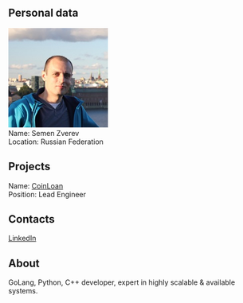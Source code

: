 ## Personal data
![semen zverev photo](photo/semen_zverev.jpg)  
Name:   Semen Zverev  
Location: Russian Federation  
## Projects 
Name: [CoinLoan](../projects/coinloan.md)  
Position: Lead Engineer   
## Contacts
[LinkedIn](https://www.linkedin.com/in/semen-zverev-4222279b/)    
## About
GoLang, Python, C++ developer, expert in highly scalable & available systems.
